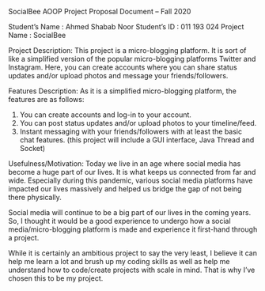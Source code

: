 SocialBee
AOOP Project Proposal Document – Fall 2020




Student’s Name	: Ahmed Shabab Noor
Student’s ID		: 011 193 024
Project Name	: SocialBee

Project Description: This project is a micro-blogging platform. It is sort of like a simplified version of the popular micro-blogging platforms Twitter and Instagram.
Here, you can create accounts where you can share status updates and/or upload photos and message your friends/followers.

Features Description: As it is a simplified micro-blogging platform, the features are as follows:
1.	You can create accounts and log-in to your account.
2.	You can post status updates and/or upload photos to your timeline/feed.
3.	Instant messaging with your friends/followers with at least the basic chat features. 
(this project will include a GUI interface, Java Thread and Socket)

Usefulness/Motivation: Today we live in an age where social media has become a huge part of our lives. It is what keeps us connected from far and wide. Especially during this pandemic, various social media platforms have impacted our lives massively and helped us bridge the gap of not being there physically.

Social media will continue to be a big part of our lives in the coming years. So, I thought it would be a good experience to undergo how a social media/micro-blogging platform is made and experience it first-hand through a project.

While it is certainly an ambitious project to say the very least, I believe it can help me learn a lot and brush up my coding skills as well as help me understand how to code/create projects with scale in mind. That is why I’ve chosen this to be my project. 
